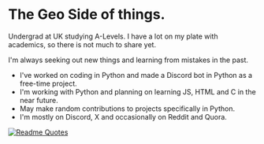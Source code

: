 # The Geo Side of things.

Undergrad at UK studying A-Levels. I have a lot on my plate with academics, so there is not much to share yet.

I'm always seeking out new things and learning from mistakes in the past.
- I've worked on coding in Python and made a Discord bot in Python as a free-time project.
- I'm working with Python and planning on learning JS, HTML and C in the near future.
- May make random contributions to projects specifically in Python.
- I'm mostly on Discord, X and occasionally on Reddit and Quora.

[![Readme Quotes](https://quotes-github-readme.vercel.app/api?type=horizontal&theme=dark)](https://github.com/piyushsuthar/github-readme-quotes)
